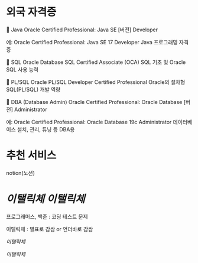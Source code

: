# 외국 자격증

🔷 Java	Oracle Certified Professional: Java SE [버전] Developer

예: Oracle Certified Professional: Java SE 17 Developer	Java 프로그래밍 자격증

🔷 SQL	Oracle Database SQL Certified Associate (OCA)	SQL 기초 및 Oracle SQL 사용 능력

🔷 PL/SQL	Oracle PL/SQL Developer Certified Professional	Oracle의 절차형 SQL(PL/SQL) 개발 역량

🔷 DBA (Database Admin)	Oracle Certified Professional: Oracle Database [버전] Administrator

예: Oracle Certified Professional: Oracle Database 19c Administrator	데이터베이스 설치, 관리, 튜닝 등 DBA용

# 추천 서비스

notion(노션)

# *이탤릭체* _이탤릭체_
프로그래머스, 백준 : 코딩 테스트 문제

이탤릭체 : 별표로 감쌈 or 언더바로 감쌈

*이탤릭체*

_이탤릭체_
